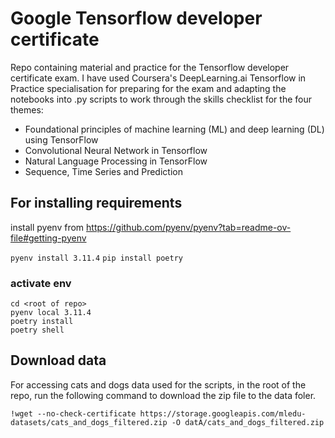 # Google Tensorflow developer certificate

Repo containing material and practice for the Tensorflow developer certificate exam.
I have used Coursera's DeepLearning.ai  Tensorflow in Practice specialisation for preparing for the exam and adapting
the notebooks into .py scripts to work through the skills checklist for the four themes:


* Foundational principles of machine learning (ML) and deep learning (DL)
using TensorFlow
* Convolutional Neural Network in Tensorflow
* Natural Language Processing in TensorFlow
* Sequence, Time Series and Prediction


## For installing requirements


install pyenv from https://github.com/pyenv/pyenv?tab=readme-ov-file#getting-pyenv

`pyenv install 3.11.4`
`pip install poetry`

### activate env

```
cd <root of repo>
pyenv local 3.11.4
poetry install
poetry shell
```

## Download data 

For accessing cats and dogs data used for the scripts, in the root of the repo, run the following command to download the
zip file to the data foler.

`!wget --no-check-certificate https://storage.googleapis.com/mledu-datasets/cats_and_dogs_filtered.zip -O datA/cats_and_dogs_filtered.zip`
